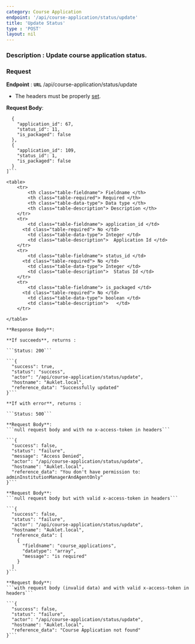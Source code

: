 ```yaml
---
category: Course Application
endpoint: '/api/course-application/status/update'
title: 'Update Status'
type : 'POST'
layout: nil
---
```

### Description : Update course application status.
### Request

**Endpoint** : **`URL`** /api/course-application/status/update

* The headers must be properly [set](#/Info-setting-headers-token).

**Request Body**: 

```[
  {
    "application_id": 67,
    "status_id": 11,
    "is_packaged": false
  },
  {
    "application_id": 109,
    "status_id": 1,
    "is_packaged": false
  }
]```

<table>
	<tr>
		<th class="table-fieldname"> Fieldname </th>
		<th class="table-required"> Required </th>    
		<th class="table-data-type"> Data type </th>
		<th class="table-description"> Description </th>
	</tr>
	<tr>
		<td class="table-fieldname"> application_id </td>
      <td class="table-required"> No </td>
		<td class="table-data-type"> Integer </td>
		<td class="table-description">  Application Id </td>
	</tr> 
	<tr>
		<td class="table-fieldname"> status_id </td>
      <td class="table-required"> No </td>
		<td class="table-data-type"> Integer </td>
		<td class="table-description">  Status Id </td>
	</tr> 
	<tr>
		<td class="table-fieldname"> is_packaged </td>
      <td class="table-required"> No </td>
		<td class="table-data-type"> boolean </td>
		<td class="table-description">   </td>
	</tr> 

</table>

**Response Body**: 

**If succeeds**, returns : 

```Status: 200```

```{
  "success": true,
  "status": "success",
  "actor": "/api/course-application/status/update",
  "hostname": "Auklet.local",
  "reference_data": "Successfully updated"
}```

**If with error**, returns : 

```Status: 500```

**Request Body**: 
```null request body and with no x-access-token in headers```

```{
  "success": false,
  "status": "failure",
  "message": "Access Denied",
  "actor": "/api/course-application/status/update",
  "hostname": "Auklet.local",
  "reference_data": "You don't have permission to: adminInstitutionManagerAndAgentOnly"
}```

**Request Body**: 
```null request body but with valid x-access-token in headers```

```{
  "success": false,
  "status": "failure",
  "actor": "/api/course-application/status/update",
  "hostname": "Auklet.local",
  "reference_data": [
    {
      "fieldname": "course_applications",
      "datatype": "array",
      "message": "is required"
    }
  ]
}```

**Request Body**: 
```with request body (invalid data) and with valid x-access-token in headers```

```{
  "success": false,
  "status": "failure",
  "actor": "/api/course-application/status/update",
  "hostname": "Auklet.local",
  "reference_data": "Course Application not found"
}```